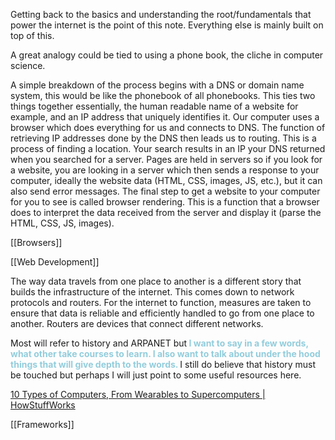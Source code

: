 Getting back to the basics and understanding the root/fundamentals that power the internet is the point of this note. Everything else is mainly built on top of this. 

A great analogy could be tied to using a phone book, the cliche in computer science. 

A simple breakdown of the process begins with a DNS or domain name system, this would be like the phonebook of all phonebooks. This ties two things together essentially, the human readable name of a website for example, and an IP address that uniquely identifies it. Our computer uses a browser which does everything for us and connects to DNS. The function of retrieving IP addresses done by the DNS then leads us to routing. This is a process of finding a location. Your search results in an IP your DNS returned when you searched for a server. Pages are held in servers so if you look for a website, you are looking in a server which then sends a response to your computer, ideally the website data (HTML, CSS, images, JS, etc.), but it can also send error messages. The final step to get a website to your computer for you to see is called browser rendering. This is a function that a browser does to interpret the data received from the server and display it (parse the HTML, CSS, JS, images). 

[[Browsers]]

[[Web Development]]

The way data travels from one place to another is a different story that builds the infrastructure of the internet. This comes down to network protocols and routers. For the internet to function, measures are taken to ensure that data is reliable and efficiently handled to go from one place to another. Routers are devices that connect different networks. 

Most will refer to history and ARPANET but<font color="#92cddc"><strong> I want to say in a few words, what other take courses to learn. I also want to talk about under the hood things that will give depth to the words. </strong></font> I still do believe that history must be touched but perhaps I will just point to some useful resources here.

[10 Types of Computers, From Wearables to Supercomputers | HowStuffWorks](https://science.howstuffworks.com/innovation/inventions/who-invented-the-computer.htm)


[[Frameworks]]

